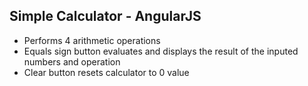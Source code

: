 ## Simple Calculator - AngularJS

- Performs 4 arithmetic operations
- Equals sign button evaluates and displays the result of the inputed numbers and operation
- Clear button resets calculator to 0 value